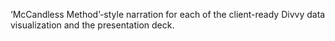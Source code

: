 ‘McCandless Method’-style narration for each of the client-ready Divvy data visualization and the presentation deck. 
